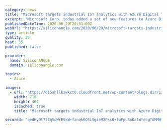 ```yaml
---
category: news
title: "Microsoft targets industrial IoT analytics with Azure Digital Twins update"
excerpt: "Microsoft Corp. today added a set of new features to Azure Digital Twins, its cloud-based analytics service for industrial “internet of things” applications. A digital twin usually means a virtual replica of a connected system,"
publishedDateTime: 2020-06-29T20:51:00Z
webUrl: "https://siliconangle.com/2020/06/29/microsoft-targets-industrial-iot-analytics-azure-digital-twins-update/"
type: article
quality: 35
heat: 35
published: false

provider:
  name: SiliconANGLE
  domain: siliconangle.com

topics:
  - Azure

images:
  - url: "https://d15shllkswkct0.cloudfront.net/wp-content/blogs.dir/1/files/2020/06/unsplash-3.png"
    width: 718
    height: 404
    isCached: true
    title: "Microsoft targets industrial IoT analytics with Azure Digital Twins update"

secured: "qedHy9t7lZqSoWrE9kW+fznqkKQ5LVgieMXPksO+lwFpu3xKa1WYeogTdMMHtvPkgBOiHoAS0v1Pw0m/R8Bt2zaEvIXAbl+MsL0fcV/ch8LCB+snVkKn6nLMG6mq/GB+Quzy7x6z1vRYnBkBYRA/cLBQ/wWdcmnEu28uRF6b5VOIBKwZ0B3yk5v/h/3IWNfZYzW1DSKXuuBLiwkC+UMEaM8YvRTOSaOSh1XC7/y7enAHPMbVijHZBlGKzHtQYshzceUTG58MgHGonrx5hx7RA6/gw+XMazV9GSibWDF5hBDaCeN7zpX7IW/6FFf7/nfQIsfqusQzfxd4AXq1CANrjw==;ARzJE3DBa6xEoKwy840f0w=="
---
```


